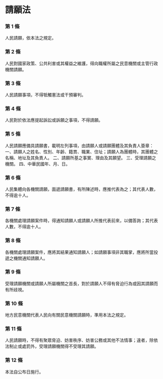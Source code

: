 # 請願法

### 第 1 條

人民請願，依本法之規定。

### 第 2 條

人民對國家政策、公共利害或其權益之維護，得向職權所屬之民意機關或主管行政機關請願。

### 第 3 條

人民請願事項，不得牴觸憲法或干預審判。

### 第 4 條

人民對於依法應提起訴訟或訴願之事項，不得請願。

### 第 5 條

人民請願應備具請願書，載明左列事項，由請願人或請願團體及其負責人簽章：
一、請願人之姓名、性別、年齡、籍貫、職業、住址；請願人為團體時，其團體之名稱、地址及其負責人。
二、請願所基之事實、理由及其願望。
三、受理請願之機關。
四、中華民國年、月、日。

### 第 6 條

人民集體向各機關請願，面遞請願書，有所陳述時，應推代表為之；其代表人數，不得逾十人。

### 第 7 條

各機關處理請願案件時，得通知請願人或請願人所推代表前來，以備答詢；其代表人數，不得逾十人。

### 第 8 條

各機關處理請願案件，應將其結果通知請願人；如請願事項非其職掌，應將所當投遞之機關通知請願人。

### 第 9 條

受理請願機關或請願人所屬機關之首長，對於請願人不得有脅迫行為或因其請願而有所歧視。

### 第 10 條

地方民意機關代表人民向有關民意機關請願時，準用本法之規定。

### 第 11 條

人民請願時，不得有聚眾脅迫、妨害秩序、妨害公務或其他不法情事；違者，除依法制止或處罰外，受理請願機關得不受理其請願。

### 第 12 條

本法自公布日施行。
